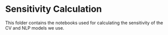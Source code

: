 # Sensitivity Calculation
This folder contains the notebooks used for calculating the sensitivity of the CV and NLP models we use.
